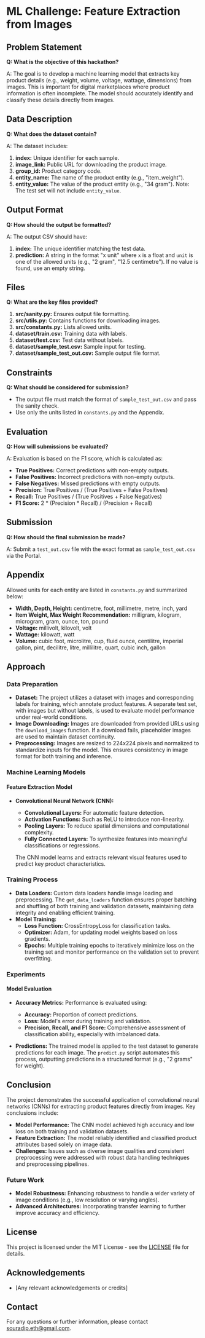 # ML Challenge: Feature Extraction from Images

## Problem Statement

**Q: What is the objective of this hackathon?**

A: The goal is to develop a machine learning model that extracts key product details (e.g., weight, volume, voltage, wattage, dimensions) from images. This is important for digital marketplaces where product information is often incomplete. The model should accurately identify and classify these details directly from images.

## Data Description

**Q: What does the dataset contain?**

A: The dataset includes:

1. **index:** Unique identifier for each sample.
2. **image_link:** Public URL for downloading the product image.
3. **group_id:** Product category code.
4. **entity_name:** The name of the product entity (e.g., "item_weight").
5. **entity_value:** The value of the product entity (e.g., "34 gram"). Note: The test set will not include `entity_value`.

## Output Format

**Q: How should the output be formatted?**

A: The output CSV should have:

1. **index:** The unique identifier matching the test data.
2. **prediction:** A string in the format "x unit" where `x` is a float and `unit` is one of the allowed units (e.g., "2 gram", "12.5 centimetre"). If no value is found, use an empty string.

## Files

**Q: What are the key files provided?**

1. **src/sanity.py:** Ensures output file formatting.
2. **src/utils.py:** Contains functions for downloading images.
3. **src/constants.py:** Lists allowed units.
4. **dataset/train.csv:** Training data with labels.
5. **dataset/test.csv:** Test data without labels.
6. **dataset/sample_test.csv:** Sample input for testing.
7. **dataset/sample_test_out.csv:** Sample output file format.

## Constraints

**Q: What should be considered for submission?**

- The output file must match the format of `sample_test_out.csv` and pass the sanity check.
- Use only the units listed in `constants.py` and the Appendix.

## Evaluation

**Q: How will submissions be evaluated?**

A: Evaluation is based on the F1 score, which is calculated as:

- **True Positives:** Correct predictions with non-empty outputs.
- **False Positives:** Incorrect predictions with non-empty outputs.
- **False Negatives:** Missed predictions with empty outputs.
- **Precision:** True Positives / (True Positives + False Positives)
- **Recall:** True Positives / (True Positives + False Negatives)
- **F1 Score:** 2 * (Precision * Recall) / (Precision + Recall)

## Submission

**Q: How should the final submission be made?**

A: Submit a `test_out.csv` file with the exact format as `sample_test_out.csv` via the Portal.

## Appendix

Allowed units for each entity are listed in `constants.py` and summarized below:

- **Width, Depth, Height:** centimetre, foot, millimetre, metre, inch, yard
- **Item Weight, Max Weight Recommendation:** milligram, kilogram, microgram, gram, ounce, ton, pound
- **Voltage:** millivolt, kilovolt, volt
- **Wattage:** kilowatt, watt
- **Volume:** cubic foot, microlitre, cup, fluid ounce, centilitre, imperial gallon, pint, decilitre, litre, millilitre, quart, cubic inch, gallon


## Approach

### Data Preparation

- **Dataset:** The project utilizes a dataset with images and corresponding labels for training, which annotate product features. A separate test set, with images but without labels, is used to evaluate model performance under real-world conditions.
- **Image Downloading:** Images are downloaded from provided URLs using the `download_images` function. If a download fails, placeholder images are used to maintain dataset continuity.
- **Preprocessing:** Images are resized to 224x224 pixels and normalized to standardize inputs for the model. This ensures consistency in image format for both training and inference.

### Machine Learning Models

#### Feature Extraction Model

- **Convolutional Neural Network (CNN):** 
  - **Convolutional Layers:** For automatic feature detection.
  - **Activation Functions:** Such as ReLU to introduce non-linearity.
  - **Pooling Layers:** To reduce spatial dimensions and computational complexity.
  - **Fully Connected Layers:** To synthesize features into meaningful classifications or regressions.
  
  The CNN model learns and extracts relevant visual features used to predict key product characteristics.

### Training Process

- **Data Loaders:** Custom data loaders handle image loading and preprocessing. The `get_data_loaders` function ensures proper batching and shuffling of both training and validation datasets, maintaining data integrity and enabling efficient training.
- **Model Training:**
  - **Loss Function:** CrossEntropyLoss for classification tasks.
  - **Optimizer:** Adam, for updating model weights based on loss gradients.
  - **Epochs:** Multiple training epochs to iteratively minimize loss on the training set and monitor performance on the validation set to prevent overfitting.

### Experiments

#### Model Evaluation

- **Accuracy Metrics:** Performance is evaluated using:
  - **Accuracy:** Proportion of correct predictions.
  - **Loss:** Model's error during training and validation.
  - **Precision, Recall, and F1 Score:** Comprehensive assessment of classification ability, especially with imbalanced data.

- **Predictions:** The trained model is applied to the test dataset to generate predictions for each image. The `predict.py` script automates this process, outputting predictions in a structured format (e.g., "2 grams" for weight).

## Conclusion

The project demonstrates the successful application of convolutional neural networks (CNNs) for extracting product features directly from images. Key conclusions include:

- **Model Performance:** The CNN model achieved high accuracy and low loss on both training and validation datasets.
- **Feature Extraction:** The model reliably identified and classified product attributes based solely on image data.
- **Challenges:** Issues such as diverse image qualities and consistent preprocessing were addressed with robust data handling techniques and preprocessing pipelines.

### Future Work

- **Model Robustness:** Enhancing robustness to handle a wider variety of image conditions (e.g., low resolution or varying angles).
- **Advanced Architectures:** Incorporating transfer learning to further improve accuracy and efficiency.

## License

This project is licensed under the MIT License - see the [LICENSE](LICENSE) file for details.

## Acknowledgements

- [Any relevant acknowledgements or credits]

## Contact

For any questions or further information, please contact souradip.eth@gmail.com.